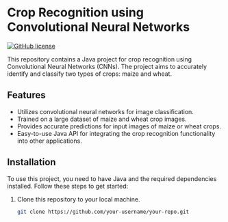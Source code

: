 # Crop Recognition using Convolutional Neural Networks

[![GitHub license](https://img.shields.io/badge/license-MIT-blue.svg)](https://github.com/your-username/your-repo/blob/main/LICENSE)

This repository contains a Java project for crop recognition using Convolutional Neural Networks (CNNs). The project aims to accurately identify and classify two types of crops: maize and wheat.

## Features

- Utilizes convolutional neural networks for image classification.
- Trained on a large dataset of maize and wheat crop images.
- Provides accurate predictions for input images of maize or wheat crops.
- Easy-to-use Java API for integrating the crop recognition functionality into other applications.

## Installation

To use this project, you need to have Java and the required dependencies installed. Follow these steps to get started:

1. Clone this repository to your local machine.
   ```bash
   git clone https://github.com/your-username/your-repo.git
